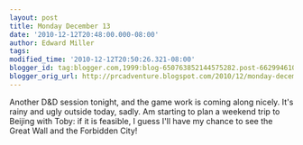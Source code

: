 ```yaml
---
layout: post
title: Monday December 13
date: '2010-12-12T20:48:00.000-08:00'
author: Edward Miller
tags: 
modified_time: '2010-12-12T20:50:26.321-08:00'
blogger_id: tag:blogger.com,1999:blog-650763852144575282.post-6629946107197435636
blogger_orig_url: http://prcadventure.blogspot.com/2010/12/monday-december-13.html
---
```


Another D&D session tonight, and the game work is coming along nicely. It's rainy and ugly outside today, sadly. Am starting to plan a weekend trip to Beijing with Toby: if it is feasible, I guess I'll have my chance to see the Great Wall and the Forbidden City!
